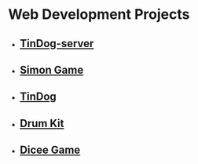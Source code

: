 <h1> Web Development Projects</h1>

<ul>
  <li><h2><a target="_blank" href="https://github.com/jungheeyu/web-development/blob/main/TinDog-server">TinDog-server</a></h2></li>
  <li><h2><a target="_blank" href="https://github.com/jungheeyu/web-development/blob/main/Simon%20Game">Simon Game</a></h2></li>
  <li><h2><a target="_blank" href="https://github.com/jungheeyu/web-development/blob/main/TinDog">TinDog</a></h2></li>
  <li><h2><a target="_blank" href="https://github.com/jungheeyu/web-development/blob/main/Drum%20Kit">Drum Kit</a></h2></li>
  <li><h2><a target="_blank" href="https://github.com/jungheeyu/web-development/blob/main/Dicee.md">Dicee Game</a></h2></li>
</ul>

